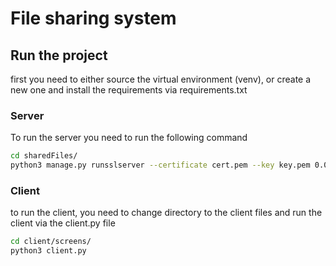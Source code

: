 # File sharing system

## Run the project

first you need to either source the virtual environment (venv), or create a new one and install the requirements via requirements.txt

### Server

To run the server you need to run the following command

```zsh
cd sharedFiles/
python3 manage.py runsslserver --certificate cert.pem --key key.pem 0.0.0.0:8000
```

### Client

to run the client, you need to change directory to the client files and run the client via the client.py file

```zsh
cd client/screens/
python3 client.py
```
